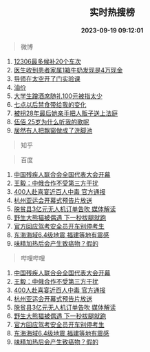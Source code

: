 <div align="center"><h2>实时热搜榜</h2><h4>2023-09-19 09:12:01</h4></div>

> 微博  

1. [12306最多候补20个车次](https://s.weibo.com/weibo?q=%2312306%E6%9C%80%E5%A4%9A%E5%80%99%E8%A1%A520%E4%B8%AA%E8%BD%A6%E6%AC%A1%23&t=31&band_rank=1&Refer=top)<br />
2. [医生收到患者家属1箱牛奶发现是4万现金](https://s.weibo.com/weibo?q=%23%E5%8C%BB%E7%94%9F%E6%94%B6%E5%88%B0%E6%82%A3%E8%80%85%E5%AE%B6%E5%B1%9E1%E7%AE%B1%E7%89%9B%E5%A5%B6%E5%8F%91%E7%8E%B0%E6%98%AF4%E4%B8%87%E7%8E%B0%E9%87%91%23&t=31&band_rank=2&Refer=top)<br />
3. [导师在太空开了门实验课](https://s.weibo.com/weibo?q=%23%E5%AF%BC%E5%B8%88%E5%9C%A8%E5%A4%AA%E7%A9%BA%E5%BC%80%E4%BA%86%E9%97%A8%E5%AE%9E%E9%AA%8C%E8%AF%BE%23&t=31&band_rank=3&Refer=top)<br />
4. [油价](https://s.weibo.com/weibo?q=%E6%B2%B9%E4%BB%B7&t=31&band_rank=4&Refer=top)<br />
5. [大学生蹭酒席随礼100元被指太少](https://s.weibo.com/weibo?q=%23%E5%A4%A7%E5%AD%A6%E7%94%9F%E8%B9%AD%E9%85%92%E5%B8%AD%E9%9A%8F%E7%A4%BC100%E5%85%83%E8%A2%AB%E6%8C%87%E5%A4%AA%E5%B0%91%23&t=31&band_rank=5&Refer=top)<br />
6. [七点以后禁食带给我的变化](https://s.weibo.com/weibo?q=%E4%B8%83%E7%82%B9%E4%BB%A5%E5%90%8E%E7%A6%81%E9%A3%9F%E5%B8%A6%E7%BB%99%E6%88%91%E7%9A%84%E5%8F%98%E5%8C%96&t=31&band_rank=6&Refer=top)<br />
7. [被拐28年最后她亲手把人贩子送上法庭](https://s.weibo.com/weibo?q=%E8%A2%AB%E6%8B%9028%E5%B9%B4%E6%9C%80%E5%90%8E%E5%A5%B9%E4%BA%B2%E6%89%8B%E6%8A%8A%E4%BA%BA%E8%B4%A9%E5%AD%90%E9%80%81%E4%B8%8A%E6%B3%95%E5%BA%AD&t=31&band_rank=7&Refer=top)<br />
8. [伍佰 25岁为什么听我的歌呢](https://s.weibo.com/weibo?q=%E4%BC%8D%E4%BD%B0%2025%E5%B2%81%E4%B8%BA%E4%BB%80%E4%B9%88%E5%90%AC%E6%88%91%E7%9A%84%E6%AD%8C%E5%91%A2&t=31&band_rank=8&Refer=top)<br />
9. [居然有人把飘窗做成了洗脚池](https://s.weibo.com/weibo?q=%23%E5%B1%85%E7%84%B6%E6%9C%89%E4%BA%BA%E6%8A%8A%E9%A3%98%E7%AA%97%E5%81%9A%E6%88%90%E4%BA%86%E6%B4%97%E8%84%9A%E6%B1%A0%23&t=31&band_rank=9&Refer=top)<br />

> 知乎  


> 百度  

1. [中国残疾人联合会全国代表大会开幕](https://www.baidu.com/s?wd=%E4%B8%AD%E5%9B%BD%E6%AE%8B%E7%96%BE%E4%BA%BA%E8%81%94%E5%90%88%E4%BC%9A%E5%85%A8%E5%9B%BD%E4%BB%A3%E8%A1%A8%E5%A4%A7%E4%BC%9A%E5%BC%80%E5%B9%95&sa=fyb_news&rsv_dl=fyb_news)<br />
2. [王毅：中俄合作不受第三方干扰](https://www.baidu.com/s?wd=%E7%8E%8B%E6%AF%85%EF%BC%9A%E4%B8%AD%E4%BF%84%E5%90%88%E4%BD%9C%E4%B8%8D%E5%8F%97%E7%AC%AC%E4%B8%89%E6%96%B9%E5%B9%B2%E6%89%B0&sa=fyb_news&rsv_dl=fyb_news)<br />
3. [400人赴喜宴近百人中毒 官方通报](https://www.baidu.com/s?wd=400%E4%BA%BA%E8%B5%B4%E5%96%9C%E5%AE%B4%E8%BF%91%E7%99%BE%E4%BA%BA%E4%B8%AD%E6%AF%92+%E5%AE%98%E6%96%B9%E9%80%9A%E6%8A%A5&sa=fyb_news&rsv_dl=fyb_news)<br />
4. [杭州亚运会开幕式预告片放送](https://www.baidu.com/s?wd=%E6%9D%AD%E5%B7%9E%E4%BA%9A%E8%BF%90%E4%BC%9A%E5%BC%80%E5%B9%95%E5%BC%8F%E9%A2%84%E5%91%8A%E7%89%87%E6%94%BE%E9%80%81&sa=fyb_news&rsv_dl=fyb_news)<br />
5. [脱贫县3亿元无人机订单告吹 媒体解读](https://www.baidu.com/s?wd=%E8%84%B1%E8%B4%AB%E5%8E%BF3%E4%BA%BF%E5%85%83%E6%97%A0%E4%BA%BA%E6%9C%BA%E8%AE%A2%E5%8D%95%E5%91%8A%E5%90%B9+%E5%AA%92%E4%BD%93%E8%A7%A3%E8%AF%BB&sa=fyb_news&rsv_dl=fyb_news)<br />
6. [野生大熊猫被偶遇 下一秒拔腿就跑](https://www.baidu.com/s?wd=%E9%87%8E%E7%94%9F%E5%A4%A7%E7%86%8A%E7%8C%AB%E8%A2%AB%E5%81%B6%E9%81%87+%E4%B8%8B%E4%B8%80%E7%A7%92%E6%8B%94%E8%85%BF%E5%B0%B1%E8%B7%91&sa=fyb_news&rsv_dl=fyb_news)<br />
7. [官方回应驾考安全员开车别停考生](https://www.baidu.com/s?wd=%E5%AE%98%E6%96%B9%E5%9B%9E%E5%BA%94%E9%A9%BE%E8%80%83%E5%AE%89%E5%85%A8%E5%91%98%E5%BC%80%E8%BD%A6%E5%88%AB%E5%81%9C%E8%80%83%E7%94%9F&sa=fyb_news&rsv_dl=fyb_news)<br />
8. [东海海域6.4级地震 福建等地有震感](https://www.baidu.com/s?wd=%E4%B8%9C%E6%B5%B7%E6%B5%B7%E5%9F%9F6.4%E7%BA%A7%E5%9C%B0%E9%9C%87+%E7%A6%8F%E5%BB%BA%E7%AD%89%E5%9C%B0%E6%9C%89%E9%9C%87%E6%84%9F&sa=fyb_news&rsv_dl=fyb_news)<br />
9. [味精加热后会产生致癌物？假的](https://www.baidu.com/s?wd=%E5%91%B3%E7%B2%BE%E5%8A%A0%E7%83%AD%E5%90%8E%E4%BC%9A%E4%BA%A7%E7%94%9F%E8%87%B4%E7%99%8C%E7%89%A9%EF%BC%9F%E5%81%87%E7%9A%84&sa=fyb_news&rsv_dl=fyb_news)<br />

> 哔哩哔哩  

1. [中国残疾人联合会全国代表大会开幕](https://www.baidu.com/s?wd=%E4%B8%AD%E5%9B%BD%E6%AE%8B%E7%96%BE%E4%BA%BA%E8%81%94%E5%90%88%E4%BC%9A%E5%85%A8%E5%9B%BD%E4%BB%A3%E8%A1%A8%E5%A4%A7%E4%BC%9A%E5%BC%80%E5%B9%95&sa=fyb_news&rsv_dl=fyb_news)<br />
2. [王毅：中俄合作不受第三方干扰](https://www.baidu.com/s?wd=%E7%8E%8B%E6%AF%85%EF%BC%9A%E4%B8%AD%E4%BF%84%E5%90%88%E4%BD%9C%E4%B8%8D%E5%8F%97%E7%AC%AC%E4%B8%89%E6%96%B9%E5%B9%B2%E6%89%B0&sa=fyb_news&rsv_dl=fyb_news)<br />
3. [400人赴喜宴近百人中毒 官方通报](https://www.baidu.com/s?wd=400%E4%BA%BA%E8%B5%B4%E5%96%9C%E5%AE%B4%E8%BF%91%E7%99%BE%E4%BA%BA%E4%B8%AD%E6%AF%92+%E5%AE%98%E6%96%B9%E9%80%9A%E6%8A%A5&sa=fyb_news&rsv_dl=fyb_news)<br />
4. [杭州亚运会开幕式预告片放送](https://www.baidu.com/s?wd=%E6%9D%AD%E5%B7%9E%E4%BA%9A%E8%BF%90%E4%BC%9A%E5%BC%80%E5%B9%95%E5%BC%8F%E9%A2%84%E5%91%8A%E7%89%87%E6%94%BE%E9%80%81&sa=fyb_news&rsv_dl=fyb_news)<br />
5. [脱贫县3亿元无人机订单告吹 媒体解读](https://www.baidu.com/s?wd=%E8%84%B1%E8%B4%AB%E5%8E%BF3%E4%BA%BF%E5%85%83%E6%97%A0%E4%BA%BA%E6%9C%BA%E8%AE%A2%E5%8D%95%E5%91%8A%E5%90%B9+%E5%AA%92%E4%BD%93%E8%A7%A3%E8%AF%BB&sa=fyb_news&rsv_dl=fyb_news)<br />
6. [野生大熊猫被偶遇 下一秒拔腿就跑](https://www.baidu.com/s?wd=%E9%87%8E%E7%94%9F%E5%A4%A7%E7%86%8A%E7%8C%AB%E8%A2%AB%E5%81%B6%E9%81%87+%E4%B8%8B%E4%B8%80%E7%A7%92%E6%8B%94%E8%85%BF%E5%B0%B1%E8%B7%91&sa=fyb_news&rsv_dl=fyb_news)<br />
7. [官方回应驾考安全员开车别停考生](https://www.baidu.com/s?wd=%E5%AE%98%E6%96%B9%E5%9B%9E%E5%BA%94%E9%A9%BE%E8%80%83%E5%AE%89%E5%85%A8%E5%91%98%E5%BC%80%E8%BD%A6%E5%88%AB%E5%81%9C%E8%80%83%E7%94%9F&sa=fyb_news&rsv_dl=fyb_news)<br />
8. [东海海域6.4级地震 福建等地有震感](https://www.baidu.com/s?wd=%E4%B8%9C%E6%B5%B7%E6%B5%B7%E5%9F%9F6.4%E7%BA%A7%E5%9C%B0%E9%9C%87+%E7%A6%8F%E5%BB%BA%E7%AD%89%E5%9C%B0%E6%9C%89%E9%9C%87%E6%84%9F&sa=fyb_news&rsv_dl=fyb_news)<br />
9. [味精加热后会产生致癌物？假的](https://www.baidu.com/s?wd=%E5%91%B3%E7%B2%BE%E5%8A%A0%E7%83%AD%E5%90%8E%E4%BC%9A%E4%BA%A7%E7%94%9F%E8%87%B4%E7%99%8C%E7%89%A9%EF%BC%9F%E5%81%87%E7%9A%84&sa=fyb_news&rsv_dl=fyb_news)<br />
